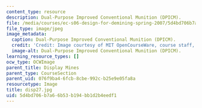 ```yaml
---
content_type: resource
description: Dual-Purpose Improved Conventional Munition (DPICM).
file: /media/courses/ec-s06-design-for-demining-spring-2007/5d4bd706b7a66b53b194bb1d2b4eedf1_disp27.jpg
file_type: image/jpeg
image_metadata:
  caption: Dual-Purpose Improved Conventional Munition (DPICM).
  credit: 'Credit: Image courtesy of MIT OpenCourseWare, course staff, and students.'
  image-alt: Dual-Purpose Improved Conventional Munition (DPICM).
learning_resource_types: []
ocw_type: OCWImage
parent_title: Display Mines
parent_type: CourseSection
parent_uid: 076f9ba4-6fcb-8cbe-992c-b25e9e05fa8a
resourcetype: Image
title: disp27.jpg
uid: 5d4bd706-b7a6-6b53-b194-bb1d2b4eedf1
---
```

